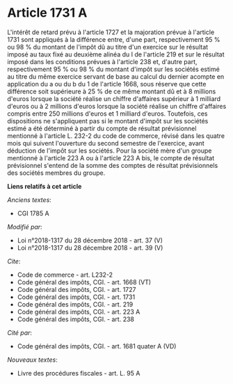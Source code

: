 # Article 1731 A

L'intérêt de retard prévu à l'article 1727 et la majoration prévue à l'article 1731 sont appliqués à la différence entre,
d'une part, respectivement 95 % ou 98 % du montant de l'impôt dû au titre d'un exercice sur le résultat imposé au taux fixé
au deuxième alinéa du I de l'article 219 et sur le résultat imposé dans les conditions prévues à l'article 238 et, d'autre
part, respectivement 95 % ou 98 % du montant d'impôt sur les sociétés estimé au titre du même exercice servant de base au
calcul du dernier acompte en application du a ou du b du 1 de l'article 1668, sous réserve que cette différence soit
supérieure à 25 % de ce même montant dû et à 8 millions d'euros lorsque la société réalise un chiffre d'affaires supérieur à
1 milliard d'euros ou à 2 millions d'euros lorsque la société réalise un chiffre d'affaires compris entre 250 millions
d'euros et 1 milliard d'euros. Toutefois, ces dispositions ne s'appliquent pas si le montant d'impôt sur les sociétés estimé
a été déterminé à partir du compte de résultat prévisionnel mentionné à l'article L. 232-2 du code de commerce, révisé dans
les quatre mois qui suivent l'ouverture du second semestre de l'exercice, avant déduction de l'impôt sur les sociétés. Pour
la société mère d'un groupe mentionné à l'article 223 A ou à l'article 223 A bis, le compte de résultat prévisionnel s'entend
de la somme des comptes de résultat prévisionnels des sociétés membres du groupe.

**Liens relatifs à cet article**

_Anciens textes_:

  - CGI 1785 A

_Modifié par_:

  - Loi n°2018-1317 du 28 décembre 2018 - art. 37 (V)
  - Loi n°2018-1317 du 28 décembre 2018 - art. 39 (V)

_Cite_:

  - Code de commerce - art. L232-2
  - Code général des impôts, CGI. - art. 1668 (VT)
  - Code général des impôts, CGI. - art. 1727
  - Code général des impôts, CGI. - art. 1731
  - Code général des impôts, CGI. - art. 219
  - Code général des impôts, CGI. - art. 223 A
  - Code général des impôts, CGI. - art. 238

_Cité par_:

  - Code général des impôts, CGI. - art. 1681 quater A (VD)

_Nouveaux textes_:

  - Livre des procédures fiscales - art. L. 95 A
